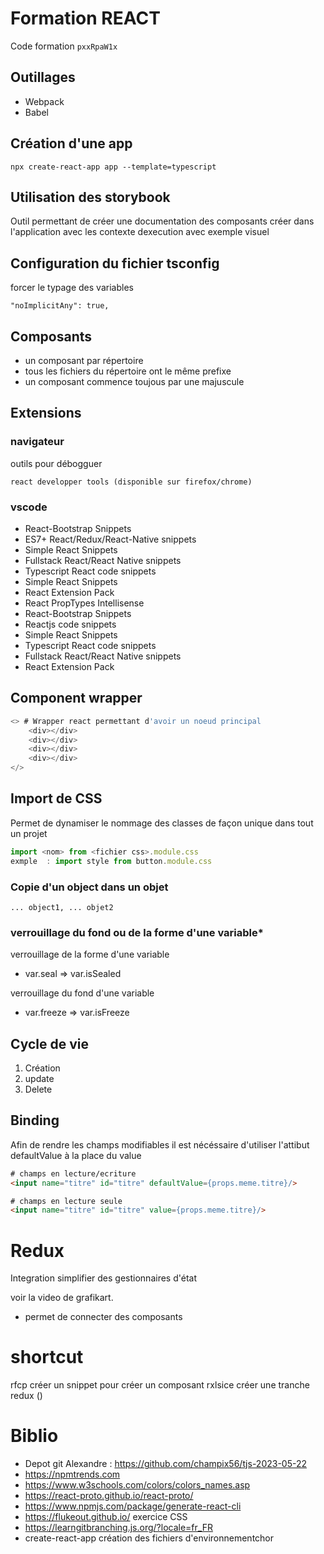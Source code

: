 # Formation REACT

Code formation `pxxRpaW1x`


## Outillages
* Webpack
* Babel


## Création d'une app
```
npx create-react-app app --template=typescript
```

## Utilisation des storybook
Outil permettant de créer une documentation des composants créer dans l'application 
avec les contexte dexecution avec exemple visuel

## Configuration du fichier tsconfig

forcer le typage des variables
```
"noImplicitAny": true,
```

## Composants

* un composant par répertoire
* tous les fichiers du répertoire ont le même prefixe
* un composant commence toujous par une majuscule


## Extensions

### navigateur
outils pour débogguer 
```
react developper tools (disponible sur firefox/chrome)
```

### vscode
* React-Bootstrap Snippets
* ES7+ React/Redux/React-Native snippets
* Simple React Snippets
* Fullstack React/React Native snippets
* Typescript React code snippets
* Simple React Snippets
* React Extension Pack
* React PropTypes Intellisense
* React-Bootstrap Snippets
* Reactjs code snippets
* Simple React Snippets
* Typescript React code snippets
* Fullstack React/React Native snippets
* React Extension Pack







## Component wrapper
``` javascript
<> # Wrapper react permettant d'avoir un noeud principal
    <div></div>
    <div></div>
    <div></div>
    <div></div>
</>
```

## Import de CSS

Permet de dynamiser le nommage des classes de façon unique dans tout un projet

``` javascript
import <nom> from <fichier css>.module.css
exmple  : import style from button.module.css
```

### Copie d'un  object dans un objet
```
... object1, ... objet2
```



### verrouillage du fond ou de la forme d'une variable*

verrouillage de la forme d'une variable
* var.seal => var.isSealed

verrouillage du fond d'une variable
* var.freeze => var.isFreeze


## Cycle de vie 
1. Création 
1. update
1. Delete

## Binding

Afin de rendre les champs modifiables il est nécéssaire d'utiliser l'attibut defaultValue à la place du value

```html
# champs en lecture/ecriture
<input name="titre" id="titre" defaultValue={props.meme.titre}/>
```

```html
# champs en lecture seule
<input name="titre" id="titre" value={props.meme.titre}/>
```

# Redux
Integration simplifier des gestionnaires d'état

voir la video de grafikart.
* permet de connecter des composants


# shortcut
rfcp créer un snippet pour créer un composant
rxlsice créer une tranche redux () 



# Biblio

* Depot git Alexandre : https://github.com/champix56/tjs-2023-05-22 
* https://npmtrends.com
* https://www.w3schools.com/colors/colors_names.asp
* https://react-proto.github.io/react-proto/
* https://www.npmjs.com/package/generate-react-cli
* https://flukeout.github.io/ exercice CSS
* https://learngitbranching.js.org/?locale=fr_FR
* create-react-app création des fichiers d'environnementchor